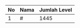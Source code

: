 | No | Nama            | Jumlah Level |
|----|-----------------|--------------|
| 1  | #    |    1445        |
